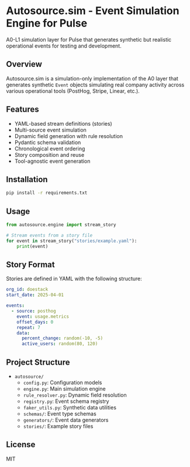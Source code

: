 # Autosource.sim - Event Simulation Engine for Pulse

A0-L1 simulation layer for Pulse that generates synthetic but realistic operational events for testing and development.

## Overview

Autosource.sim is a simulation-only implementation of the A0 layer that generates synthetic `Event` objects simulating real company activity across various operational tools (PostHog, Stripe, Linear, etc.).

## Features

- YAML-based stream definitions (stories)
- Multi-source event simulation
- Dynamic field generation with rule resolution
- Pydantic schema validation
- Chronological event ordering
- Story composition and reuse
- Tool-agnostic event generation

## Installation

```bash
pip install -r requirements.txt
```

## Usage

```python
from autosource.engine import stream_story

# Stream events from a story file
for event in stream_story("stories/example.yaml"):
    print(event)
```

## Story Format

Stories are defined in YAML with the following structure:

```yaml
org_id: doestack
start_date: 2025-04-01

events:
  - source: posthog
    event: usage.metrics
    offset_days: 0
    repeat: 7
    data:
      percent_change: random(-10, -5)
      active_users: random(80, 120)
```

## Project Structure

- `autosource/`
  - `config.py`: Configuration models
  - `engine.py`: Main simulation engine
  - `rule_resolver.py`: Dynamic field resolution
  - `registry.py`: Event schema registry
  - `faker_utils.py`: Synthetic data utilities
  - `schemas/`: Event type schemas
  - `generators/`: Event data generators
  - `stories/`: Example story files

## License

MIT
